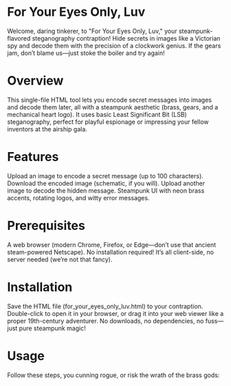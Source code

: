# For Your Eyes Only, Luv
Welcome, daring tinkerer, to "For Your Eyes Only, Luv," your steampunk-flavored steganography contraption! Hide secrets in images like a Victorian spy and decode them with the precision of a clockwork genius. If the gears jam, don’t blame us—just stoke the boiler and try again!

# Overview
This single-file HTML tool lets you encode secret messages into images and decode them later, all with a steampunk aesthetic (brass, gears, and a mechanical heart logo). It uses basic Least Significant Bit (LSB) steganography, perfect for playful espionage or impressing your fellow inventors at the airship gala.

# Features
Upload an image to encode a secret message (up to 100 characters).
Download the encoded image (schematic, if you will).
Upload another image to decode the hidden message.
Steampunk UI with neon brass accents, rotating logos, and witty error messages.

# Prerequisites
A web browser (modern Chrome, Firefox, or Edge—don’t use that ancient steam-powered Netscape).
No installation required! It’s all client-side, no server needed (we’re not that fancy).

# Installation
Save the HTML file (for_your_eyes_only_luv.html) to your contraption.
Double-click to open it in your browser, or drag it into your web viewer like a proper 19th-century adventurer.
No downloads, no dependencies, no fuss—just pure steampunk magic!

# Usage
Follow these steps, you cunning rogue, or risk the wrath of the brass gods:
